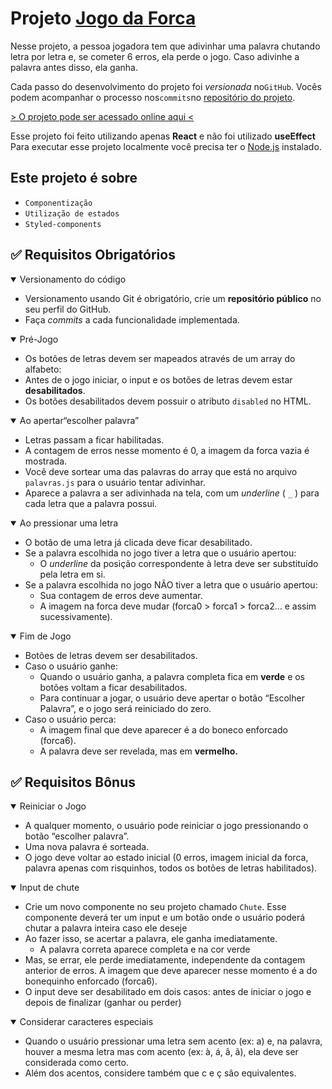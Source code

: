# **Projeto [Jogo da Forca](https://lucasnerism.github.io/projeto8-jogodaforca/)**

Nesse projeto, a pessoa jogadora tem que adivinhar uma palavra chutando letra por letra e, se cometer 6 erros, ela perde o jogo. Caso adivinhe a palavra antes disso, ela ganha.

Cada passo do desenvolvimento do projeto foi _versionada_ no`GitHub`. Vocês podem acompanhar o processo nos`commits`no [repositório do projeto](https://lucasnerism.github.io/projeto8-jogodaforca/).

[> O projeto pode ser acessado online aqui <](https://projeto8-jogoforca-lucasnerism.vercel.app/)

Esse projeto foi feito utilizando apenas **React** e não foi utilizado **useEffect**
Para executar esse projeto localmente você precisa ter o [Node.js](https://nodejs.org/) instalado.

## Este projeto é sobre

- `Componentização`
- `Utilização de estados`
- `Styled-components`

## ✅ Requisitos Obrigatórios

<details open>
<summary>Versionamento do código</summary>

+ Versionamento usando Git é obrigatório, crie um **repositório público** no seu perfil do GitHub.
+ Faça _commits_ a cada funcionalidade implementada.
</details>

<details open>
<summary> Pré-Jogo</summary>

+ Os botões de letras devem ser mapeados através de um array do alfabeto:
+ Antes de o jogo iniciar, o input e os botões de letras devem estar **desabilitados**.
+ Os botões desabilitados devem possuir o atributo `disabled` no HTML.
</details>

<details open>
<summary>Ao apertar“escolher palavra”</summary>

+ Letras passam a ficar habilitadas.
+ A contagem de erros nesse momento é 0, a imagem da forca vazia é mostrada.
+ Você deve sortear uma das palavras do array que está no arquivo `palavras.js` para o usuário tentar adivinhar.
+ Aparece a palavra a ser adivinhada na tela, com um _underline_ ( `_` ) para cada letra que a palavra possui.
</details>

<details open>
 <summary>Ao pressionar uma letra</summary>

 + O botão de uma letra já clicada deve ficar desabilitado.
 + Se a palavra escolhida no jogo tiver a letra que o usuário apertou:
 	+ O *underline* da posição correspondente à letra deve ser substituído pela letra em si.
 + Se a palavra escolhida no jogo NÃO tiver a letra que o usuário apertou:
     + Sua contagem de erros deve aumentar.
     + A imagem na forca deve mudar (forca0 > forca1 > forca2… e assim sucessivamente).</details>

<details open>
<summary>Fim de Jogo</summary>

+ Botões de letras devem ser desabilitados.
+ Caso o usuário ganhe:
    + Quando o usuário ganha, a palavra completa fica em **verde** e os botões voltam a ficar desabilitados.
    + Para continuar a jogar, o usuário deve apertar o botão “Escolher Palavra”, e o jogo será reiniciado do zero.
+ Caso o usuário perca:
    + A imagem final que deve aparecer é a do boneco enforcado (forca6).
    + A palavra deve ser revelada, mas em **vermelho.**
</details>

## ✅ Requisitos Bônus
<details open>
<summary>Reiniciar o Jogo</summary>

+ A qualquer momento, o usuário pode reiniciar o jogo pressionando o botão “escolher palavra”.
+ Uma nova palavra é sorteada.
+ O jogo deve voltar ao estado inicial (0 erros, imagem inicial da forca, palavra apenas com risquinhos, todos os botões de letras habilitados).
</details>

<details open>
<summary>Input de chute</summary>

+ Crie um novo componente no seu projeto chamado `Chute`. Esse componente deverá ter um input e um botão onde o usuário poderá chutar a palavra inteira caso ele deseje
+ Ao fazer isso, se acertar a palavra, ele ganha imediatamente.
    + A palavra correta aparece completa e na cor verde
+ Mas, se errar, ele perde imediatamente, independente da contagem anterior de erros. A imagem que deve aparecer nesse momento é a do bonequinho enforcado (forca6).
+ O input deve ser desabilitado em dois casos: antes de iniciar o jogo e depois de finalizar (ganhar ou perder)
</details>

<details open>
<summary>Considerar caracteres especiais</summary>

+ Quando o usuário pressionar uma letra sem acento (ex: a) e, na palavra, houver a mesma letra mas com acento (ex: à, á, â, ã), ela deve ser considerada como certo.
+ Além dos acentos, considere também que c e ç são equivalentes.
</details>

